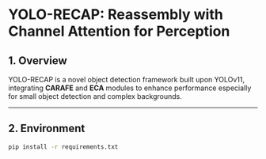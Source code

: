 # YOLO-RECAP: Reassembly with Channel Attention for Perception

## 1. Overview  
YOLO-RECAP is a novel object detection framework built upon YOLOv11, integrating **CARAFE** and **ECA** modules to enhance performance especially for small object detection and complex backgrounds.


---

## 2. Environment  
```bash
pip install -r requirements.txt

